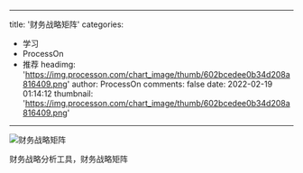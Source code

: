 
---
title: '财务战略矩阵'
categories: 
 - 学习
 - ProcessOn
 - 推荐
headimg: 'https://img.processon.com/chart_image/thumb/602bcedee0b34d208a816409.png'
author: ProcessOn
comments: false
date: 2022-02-19 01:14:12
thumbnail: 'https://img.processon.com/chart_image/thumb/602bcedee0b34d208a816409.png'
---

<div>   
<img class="thumb" alt="财务战略矩阵" src="https://img.processon.com/chart_image/thumb/602bcedee0b34d208a816409.png" referrerpolicy="no-referrer">
<p>财务战略分析工具，财务战略矩阵</p>  
</div>
            